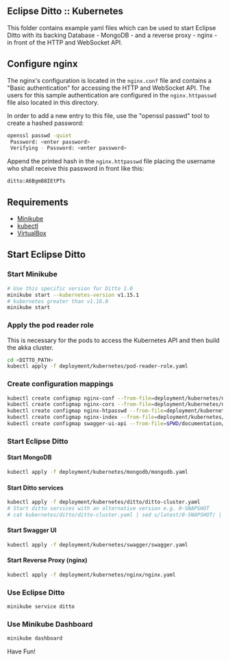 ## Eclipse Ditto :: Kubernetes

This folder contains example yaml files which can be used to start Eclipse Ditto 
with its backing Database - MongoDB - and a reverse proxy - nginx - in front of the HTTP and WebSocket API.

## Configure nginx
The nginx's configuration is located in the `nginx.conf` file and contains a "Basic authentication" 
for accessing the HTTP and WebSocket API. The users for this sample authentication are configured 
in the `nginx.httpasswd` file also located in this directory.

In order to add a new entry to this file, use the "openssl passwd" tool to create a hashed password:
```bash
openssl passwd -quiet
 Password: <enter password>
 Verifying - Password: <enter password>
```

Append the printed hash in the `nginx.httpasswd` file placing the username who shall receive this 
password in front like this:
```
ditto:A6BgmB8IEtPTs
```

## Requirements
* [Minikube](https://github.com/kubernetes/minikube/)
* [kubectl](https://kubernetes.io/docs/tasks/kubectl/install/)
* [VirtualBox](https://www.virtualbox.org/wiki/Downloads)

## Start Eclipse Ditto

### Start Minikube

```bash
# Use this specific version for Ditto 1.0
minikube start --kubernetes-version v1.15.1 
# kubernetes greater than v1.16.0
minikube start
```  

### Apply the pod reader role 
This is necessary for the pods to access the Kubernetes API and then build the akka cluster.
```bash
cd <DITTO_PATH>
kubectl apply -f deployment/kubernetes/pod-reader-role.yaml
```

### Create configuration mappings
```bash
kubectl create configmap nginx-conf --from-file=deployment/kubernetes/nginx/nginx.conf
kubectl create configmap nginx-cors --from-file=deployment/kubernetes/nginx/nginx-cors.conf
kubectl create configmap nginx-htpasswd --from-file=deployment/kubernetes/nginx/nginx.htpasswd
kubectl create configmap nginx-index --from-file=deployment/kubernetes/nginx/index.html
kubectl create configmap swagger-ui-api --from-file=$PWD/documentation/src/main/resources/openapi
```

### Start Eclipse Ditto

#### Start MongoDB
```bash
kubectl apply -f deployment/kubernetes/mongodb/mongodb.yaml
```

#### Start Ditto services
```bash
kubectl apply -f deployment/kubernetes/ditto/ditto-cluster.yaml
# Start ditto services with an alternative version e.g. 0-SNAPSHOT
# cat kubernetes/ditto/ditto-cluster.yaml | sed s/latest/0-SNAPSHOT/ | kubectl apply -f -
```

#### Start Swagger UI
```bash
kubectl apply -f deployment/kubernetes/swagger/swagger.yaml
```

#### Start Reverse Proxy (nginx)
```bash
kubectl apply -f deployment/kubernetes/nginx/nginx.yaml
```

### Use Eclipse Ditto
```bash
minikube service ditto
```

### Use Minikube Dashboard
```bash
minikube dashboard
```

Have Fun!
